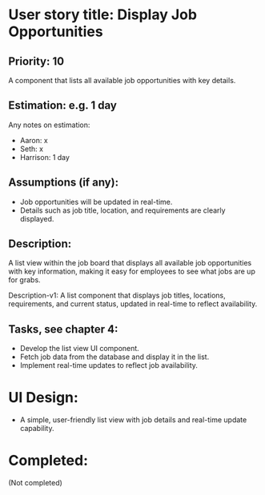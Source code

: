# User story title: Display Job Opportunities

## Priority: 10
A component that lists all available job opportunities with key details.

## Estimation: e.g. 1 day
Any notes on estimation:
* Aaron: x
* Seth: x
* Harrison: 1 day

## Assumptions (if any):
- Job opportunities will be updated in real-time.
- Details such as job title, location, and requirements are clearly displayed.

## Description:
A list view within the job board that displays all available job opportunities with key information, making it easy for employees to see what jobs are up for grabs.

Description-v1:
A list component that displays job titles, locations, requirements, and current status, updated in real-time to reflect availability.

## Tasks, see chapter 4:
- Develop the list view UI component.
- Fetch job data from the database and display it in the list.
- Implement real-time updates to reflect job availability.

# UI Design:
- A simple, user-friendly list view with job details and real-time update capability.

# Completed:
(Not completed)
